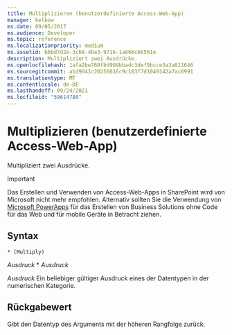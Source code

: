 ```yaml
---
title: Multiplizieren (benutzerdefinierte Access-Web-App)
manager: kelbow
ms.date: 09/05/2017
ms.audience: Developer
ms.topic: reference
ms.localizationpriority: medium
ms.assetid: b6bd7d2e-3cb8-4be3-9716-1a666c66561e
description: Multipliziert zwei Ausdrücke.
ms.openlocfilehash: 1afa2be760fbd909bbadc3def9bcce3a3a011646
ms.sourcegitcommit: a1d9041c20256616c9c183f7d1049142a7ac6991
ms.translationtype: MT
ms.contentlocale: de-DE
ms.lasthandoff: 09/24/2021
ms.locfileid: "59614780"
---
```

# <a name="multiply-access-custom-web-app"></a>Multiplizieren (benutzerdefinierte Access-Web-App)

Multipliziert zwei Ausdrücke.
  
> [!IMPORTANT]
> Das Erstellen und Verwenden von Access-Web-Apps in SharePoint wird von Microsoft nicht mehr empfohlen. Alternativ sollten Sie die Verwendung von [Microsoft PowerApps](https://powerapps.microsoft.com/en-us/) für das Erstellen von Business Solutions ohne Code für das Web und für mobile Geräte in Betracht ziehen. 
  
## <a name="syntax"></a>Syntax

`* (Multiply)`

*Ausdruck*  \*  *Ausdruck* 
  
*Ausdruck*  Ein beliebiger gültiger Ausdruck eines der Datentypen in der numerischen Kategorie. 
  
## <a name="return-value"></a>Rückgabewert

Gibt den Datentyp des Arguments mit der höheren Rangfolge zurück.
  

